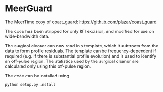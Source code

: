 # MeerGuard
The MeerTime copy of coast_guard: https://github.com/plazar/coast_guard

The code has been stripped for only RFI excision, and modified for use on wide-bandwidth data.

The surgical cleaner can now read in a template, which it subtracts from the data to form profile residuals. The template can be frequency-dependent if required (e.g. if there is substantial profile evolution) and is used to identify an off-pulse region. The statistics used by the surgical cleaner are calculated only using this off-pulse region.

The code can be installed using

```
python setup.py install
```
